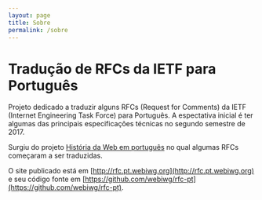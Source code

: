 ```yaml
---
layout: page
title: Sobre
permalink: /sobre
---
```


# Tradução de RFCs da IETF para Português

Projeto dedicado a traduzir alguns RFCs (Request for Comments) da IETF
(Internet Engineering Task Force) para Português. A espectativa inicial é ter
algumas das principais especificações técnicas no segundo semestre de 2017.

Surgiu do projeto [História da Web em português](https://github.com/webiwg/historia-web-pt)
no qual algumas RFCs começaram a ser traduzidas.

O site publicado está em [http://rfc.pt.webiwg.org](http://rfc.pt.webiwg.org)
e seu código fonte em [https://github.com/webiwg/rfc-pt](https://github.com/webiwg/rfc-pt).